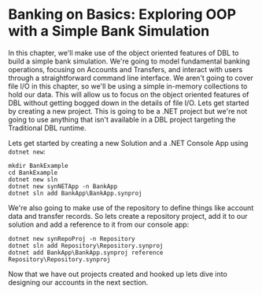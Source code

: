 # Banking on Basics: Exploring OOP with a Simple Bank Simulation
In this chapter, we'll make use of the object oriented features of DBL to build a simple bank simulation. We're going to model fundamental banking operations, focusing on Accounts and Transfers, and interact with users through a straightforward command line interface. We aren't going to cover file I/O in this chapter, so we'll be using a simple in-memory collections to hold our data. This will allow us to focus on the object oriented features of DBL without getting bogged down in the details of file I/O. Lets get started by creating a new project. This is going to be a .NET project but we're not going to use anything that isn't available in a DBL project targeting the Traditional DBL runtime. 

Lets get started by creating a new Solution and a .NET Console App using `dotnet new`:

```console
mkdir BankExample
cd BankExample
dotnet new sln
dotnet new synNETApp -n BankApp
dotnet sln add BankApp\BankApp.synproj
```

We're also going to make use of the repository to define things like account data and transfer records. So lets create a repository project, add it to our solution and add a reference to it from our console app:

```console
dotnet new synRepoProj -n Repository
dotnet sln add Repository\Repository.synproj
dotnet add BankApp\BankApp.synproj reference Repository\Repository.synproj
```

Now that we have out projects created and hooked up lets dive into designing our accounts in the next section.
